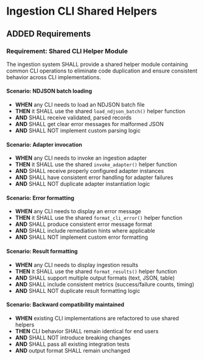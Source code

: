 # Ingestion CLI Shared Helpers

## ADDED Requirements

### Requirement: Shared CLI Helper Module

The ingestion system SHALL provide a shared helper module containing common CLI operations to eliminate code duplication and ensure consistent behavior across CLI implementations.

#### Scenario: NDJSON batch loading

- **WHEN** any CLI needs to load an NDJSON batch file
- **THEN** it SHALL use the shared `load_ndjson_batch()` helper function
- **AND** SHALL receive validated, parsed records
- **AND** SHALL get clear error messages for malformed JSON
- **AND** SHALL NOT implement custom parsing logic

#### Scenario: Adapter invocation

- **WHEN** any CLI needs to invoke an ingestion adapter
- **THEN** it SHALL use the shared `invoke_adapter()` helper function
- **AND** SHALL receive properly configured adapter instances
- **AND** SHALL have consistent error handling for adapter failures
- **AND** SHALL NOT duplicate adapter instantiation logic

#### Scenario: Error formatting

- **WHEN** any CLI needs to display an error message
- **THEN** it SHALL use the shared `format_cli_error()` helper function
- **AND** SHALL produce consistent error message format
- **AND** SHALL include remediation hints where applicable
- **AND** SHALL NOT implement custom error formatting

#### Scenario: Result formatting

- **WHEN** any CLI needs to display ingestion results
- **THEN** it SHALL use the shared `format_results()` helper function
- **AND** SHALL support multiple output formats (text, JSON, table)
- **AND** SHALL include consistent metrics (success/failure counts, timing)
- **AND** SHALL NOT duplicate result formatting logic

#### Scenario: Backward compatibility maintained

- **WHEN** existing CLI implementations are refactored to use shared helpers
- **THEN** CLI behavior SHALL remain identical for end users
- **AND** SHALL NOT introduce breaking changes
- **AND** SHALL pass all existing integration tests
- **AND** output format SHALL remain unchanged
